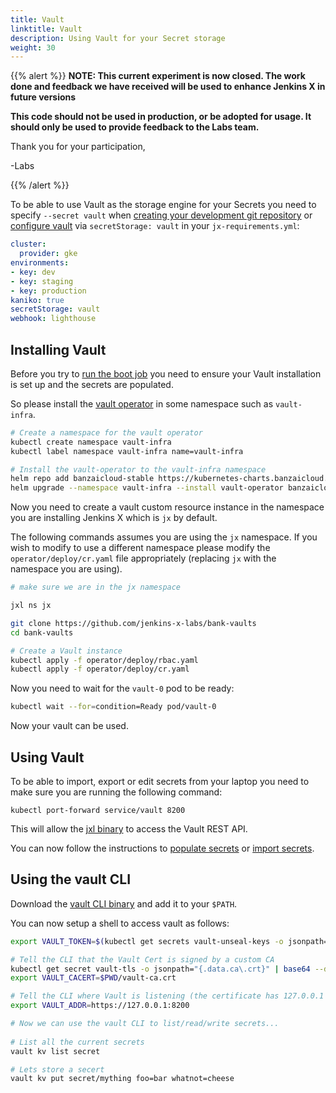 ```yaml
---
title: Vault
linktitle: Vault
description: Using Vault for your Secret storage
weight: 30
---
```

{{% alert %}}
**NOTE: This current experiment is now closed. The work done and feedback we have received will be used to enhance Jenkins X in future versions**

**This code should not be used in production, or be adopted for usage.  It should only be used to provide feedback to the Labs team.**

Thank you for your participation,

-Labs


{{% /alert %}}

To be able to use Vault as the storage engine for your Secrets you need to specify `--secret vault` when [creating your development git repository](/docs/labs/boot/getting-started/repository/) or [configure vault](/docs/labs/boot/getting-started/config/#vault) via `secretStorage: vault` in your `jx-requirements.yml`:

```yaml
cluster:
  provider: gke
environments:
- key: dev
- key: staging
- key: production
kaniko: true
secretStorage: vault
webhook: lighthouse
```

## Installing Vault

Before you try to [run the boot job](/docs/labs/boot/getting-started/run/) you need to ensure your Vault installation is set up and the secrets are populated.

So please install the [vault operator](https://banzaicloud.com/products/bank-vaults/) in some namespace such as `vault-infra`.

```bash 
# Create a namespace for the vault operator
kubectl create namespace vault-infra
kubectl label namespace vault-infra name=vault-infra

# Install the vault-operator to the vault-infra namespace
helm repo add banzaicloud-stable https://kubernetes-charts.banzaicloud.com
helm upgrade --namespace vault-infra --install vault-operator banzaicloud-stable/vault-operator --wait
```

Now you need to create a vault custom resource instance in the namespace you are installing Jenkins X which is `jx` by default. 

The following commands assumes you are using the `jx` namespace. If you wish to modify to use a different namespace please modify the `operator/deploy/cr.yaml` file appropriately (replacing `jx` with the namespace you are using).

```bash
# make sure we are in the jx namespace

jxl ns jx

git clone https://github.com/jenkins-x-labs/bank-vaults
cd bank-vaults

# Create a Vault instance
kubectl apply -f operator/deploy/rbac.yaml
kubectl apply -f operator/deploy/cr.yaml
```                    

Now you need to wait for the `vault-0` pod to be ready:

```bash 
kubectl wait --for=condition=Ready pod/vault-0
```

Now your vault can be used.

## Using Vault

To be able to import, export or edit secrets from your laptop you need to make sure you are running the following command:

```
kubectl port-forward service/vault 8200
```                  

This will allow the [jxl binary](/docs/labs/jxl/) to access the Vault REST API.

You can now follow the instructions to [populate secrets](/docs/labs/boot/getting-started/secrets/#populate-secrets) or [import secrets](/docs/labs/boot/getting-started/secrets/#importing-secrets).


## Using the vault CLI

Download the [vault CLI binary](https://www.vaultproject.io/downloads/) and add it to your `$PATH`.

You can now setup a shell to access vault as follows:

```bash 
export VAULT_TOKEN=$(kubectl get secrets vault-unseal-keys -o jsonpath={.data.vault-root} | base64 --decode)

# Tell the CLI that the Vault Cert is signed by a custom CA
kubectl get secret vault-tls -o jsonpath="{.data.ca\.crt}" | base64 --decode > $PWD/vault-ca.crt
export VAULT_CACERT=$PWD/vault-ca.crt

# Tell the CLI where Vault is listening (the certificate has 127.0.0.1 as well as alternate names)
export VAULT_ADDR=https://127.0.0.1:8200

# Now we can use the vault CLI to list/read/write secrets...
                                           
# List all the current secrets
vault kv list secret

# Lets store a secert
vault kv put secret/mything foo=bar whatnot=cheese
```

